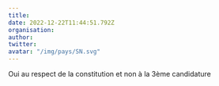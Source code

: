```yaml
---
title: 
date: 2022-12-22T11:44:51.792Z
organisation: 
author: 
twitter: 
avatar: "/img/pays/SN.svg"
---
```


Oui au respect de la constitution et non à la 3ème candidature 